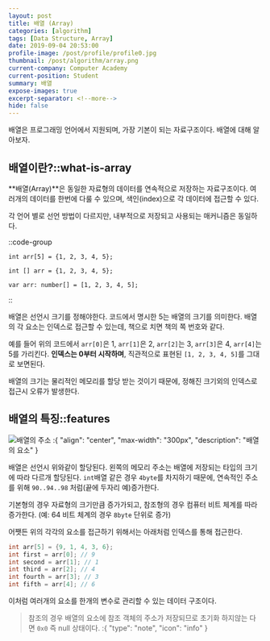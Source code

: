 ```yaml
---
layout: post
title: 배열 (Array)
categories: [algorithm]
tags: [Data Structure, Array]
date: 2019-09-04 20:53:00
profile-image: /post/profile/profile0.jpg
thumbnail: /post/algorithm/array.png
current-company: Computer Academy
current-position: Student
summary: 배열
expose-images: true
excerpt-separator: <!--more-->
hide: false
---
```

배열은 프로그래밍 언어에서 지원되며, 가장 기본이 되는 자료구조이다.
배열에 대해 알아보자.
<!--more-->

## 배열이란?::what-is-array

**배열(Array)**은 동일한 자료형의 데이터를 연속적으로 저장하는 자료구조이다.
여러개의 데이터를 한번에 다룰 수 있으며, 색인(index)으로 각 데이터에 접근할 수 있다.

각 언어 별로 선언 방법이 다르지만, 내부적으로 저장되고 사용되는 매커니즘은 동일하다.

::code-group
```cpp::C++의 배열의 선언
int arr[5] = {1, 2, 3, 4, 5};
```

```java::Java의 배열 선언
int [] arr = {1, 2, 3, 4, 5};
```

```typescript::TypeScript의 배열 선언
var arr: number[] = [1, 2, 3, 4, 5];
```
::

배열은 선언시 크기를 정해야한다. 코드에서 명시한 5는 배열의 크기를 의미한다.
배열의 각 요소는 인덱스로 접근할 수 있는데, 책으로 치면 책의 쪽 번호와 같다.

예를 들어 위의 코드에서 `arr[0]`은 1, `arr[1]`은 2, `arr[2]`는 3, `arr[3]`은 4, `arr[4]`는 5를 가리킨다.
**인덱스는 0부터 시작하며**, 직관적으로 표현된 `[1, 2, 3, 4, 5]`를 그대로 보면된다.

배열의 크기는 물리적인 메모리를 할당 받는 것이기 때문에, 정해진 크기외의 인덱스로 접근시 오류가 발생한다.

## 배열의 특징::features

![배열의 주소](/post/algorithm/array.png)
:{ "align": "center", "max-width": "300px", "description": "배열의 요소" }

배열은 선언시 위와같이 할당된다. 왼쪽의 메모리 주소는 배열에 저장되는 타입의 크기에 따라 다르개 할당된다.
`int`배열 같은 경우 `4byte`를 차지하기 때문에, 연속적인 주소를 위해 `90..94..98` 처럼(끝에 두자리 예)증가한다.

기본형의 경우 자료형의 크기만큼 증가가되고, 참조형의 경우 컴퓨터 비트 체계를 따라 증가한다. (예: 64 비트 체계의 경우 `8byte` 단위로 증가)

어쨋든 위의 각각의 요소를 접근하기 위해서는 아래처럼 인덱스를 통해 접근한다.

```c++
int arr[5] = {9, 1, 4, 3, 6};
int first = arr[0]; // 9
int second = arr[1]; // 1
int third = arr[2]; // 4
int fourth = arr[3]; // 3
int fifth = arr[4]; // 6
```

이처럼 여러개의 요소를 한개의 변수로 관리할 수 있는 데이터 구조이다.

> 참조의 경우 배열의 요소에 참조 객체의 주소가 저장되므로 초기화 하지않는 다면 `0x0` 즉 null 상태이다.
:{ "type": "note", "icon": "info" }





